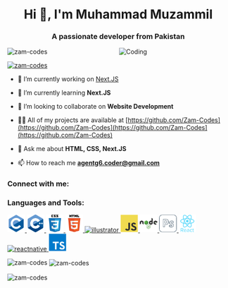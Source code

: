 <h1 align="center">Hi 👋, I'm Muhammad Muzammil</h1>
<h3 align="center">A passionate developer from Pakistan</h3>
<img align="right" alt="Coding" width="250" src="https://camo.githubusercontent.com/781ac47fcb9f776ae974e6b367f32ad0480287f443d5b657a2405cf1984ec8cd/68747470733a2f2f6d65646961322e67697068792e636f6d2f6d656469612f76312e59326c6b505463354d4749334e6a4578645763344d44463162474e6e624773324e48417a6548466b4f58686d655739314d44646c4e7a5a7961335669644856686254457965435a6c634431324d563970626e526c636d35686246396e61575a66596e6c666157516d593351395a772f7167515567674143335066763638377150432f67697068792e676966"

<p align="left"> <img src="https://komarev.com/ghpvc/?username=zam-codes&label=Profile%20views&color=0e75b6&style=flat" alt="zam-codes" /> </p>

<p align="left"> <a href="https://github.com/ryo-ma/github-profile-trophy"><img src="https://github-profile-trophy.vercel.app/?username=zam-codes" alt="zam-codes" /></a> </p>

- 🔭 I’m currently working on [Next.JS](https://github.com/Zam-Codes/Simple-API-Project)

- 🌱 I’m currently learning **Next.JS**

- 👯 I’m looking to collaborate on **Website Development**

- 👨‍💻 All of my projects are available at [https://github.com/Zam-Codes](https://github.com/Zam-Codes](https://github.com/Zam-Codes](https://github.com/Zam-Codes)

- 💬 Ask me about **HTML, CSS, Next.JS**

- 📫 How to reach me **agentg6.coder@gmail.com**

<h3 align="left">Connect with me:</h3>
<p align="left">
</p>

<h3 align="left">Languages and Tools:</h3>
<p align="left"> <a href="https://www.cprogramming.com/" target="_blank" rel="noreferrer"> <img src="https://raw.githubusercontent.com/devicons/devicon/master/icons/c/c-original.svg" alt="c" width="40" height="40"/> </a> <a href="https://www.w3schools.com/cpp/" target="_blank" rel="noreferrer"> <img src="https://raw.githubusercontent.com/devicons/devicon/master/icons/cplusplus/cplusplus-original.svg" alt="cplusplus" width="40" height="40"/> </a> <a href="https://www.w3schools.com/css/" target="_blank" rel="noreferrer"> <img src="https://raw.githubusercontent.com/devicons/devicon/master/icons/css3/css3-original-wordmark.svg" alt="css3" width="40" height="40"/> </a> <a href="https://www.w3.org/html/" target="_blank" rel="noreferrer"> <img src="https://raw.githubusercontent.com/devicons/devicon/master/icons/html5/html5-original-wordmark.svg" alt="html5" width="40" height="40"/> </a> <a href="https://www.adobe.com/in/products/illustrator.html" target="_blank" rel="noreferrer"> <img src="https://www.vectorlogo.zone/logos/adobe_illustrator/adobe_illustrator-icon.svg" alt="illustrator" width="40" height="40"/> </a> <a href="https://developer.mozilla.org/en-US/docs/Web/JavaScript" target="_blank" rel="noreferrer"> <img src="https://raw.githubusercontent.com/devicons/devicon/master/icons/javascript/javascript-original.svg" alt="javascript" width="40" height="40"/> </a> <a href="https://nodejs.org" target="_blank" rel="noreferrer"> <img src="https://raw.githubusercontent.com/devicons/devicon/master/icons/nodejs/nodejs-original-wordmark.svg" alt="nodejs" width="40" height="40"/> </a> <a href="https://www.photoshop.com/en" target="_blank" rel="noreferrer"> <img src="https://raw.githubusercontent.com/devicons/devicon/master/icons/photoshop/photoshop-line.svg" alt="photoshop" width="40" height="40"/> </a> <a href="https://reactjs.org/" target="_blank" rel="noreferrer"> <img src="https://raw.githubusercontent.com/devicons/devicon/master/icons/react/react-original-wordmark.svg" alt="react" width="40" height="40"/> </a> <a href="https://reactnative.dev/" target="_blank" rel="noreferrer"> <img src="https://reactnative.dev/img/header_logo.svg" alt="reactnative" width="40" height="40"/> </a> <a href="https://www.typescriptlang.org/" target="_blank" rel="noreferrer"> <img src="https://raw.githubusercontent.com/devicons/devicon/master/icons/typescript/typescript-original.svg" alt="typescript" width="40" height="40"/> </a> </p>

<p><img align="left" src="https://github-readme-stats.vercel.app/api/top-langs?username=zam-codes&show_icons=true&locale=en&layout=compact" alt="zam-codes" /></p>

<p>&nbsp;<img align="center" src="https://github-readme-stats.vercel.app/api?username=zam-codes&show_icons=true&locale=en" alt="zam-codes" /></p>

<p><img align="center" src="https://github-readme-streak-stats.herokuapp.com/?user=zam-codes&" alt="zam-codes" /></p>
